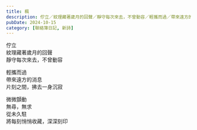 ```yaml
---
title: 楓
description: 佇立／紋理藏著歲月的回聲／靜守每次來去，不曾動容／輕攜而過／帶來遠方的消息／片刻之間，拂去一身沉寂／微微顫動／無尋，無求／從未久駐／將每刻悄悄收藏，深深刻印
pubDate: 2024-10-15
category: [聯絡簿日記, 新詩]
---
```


佇立  
紋理藏著歲月的回聲  
靜守每次來去，不曾動容

輕攜而過  
帶來遠方的消息  
片刻之間，拂去一身沉寂

微微顫動  
無尋，無求  
從未久駐  
將每刻悄悄收藏，深深刻印

